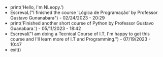 - print('Hello, I'm NLeopy.')
- EscrevaL("I finished the course 'Lógica de Programação' by Professor Gustavo Gunanabara") - 02/24/2023 - 20:29
- print('Finished another short course of Python by Professor Gustavo Guanabara.') - 05/11/2023 - 18:42
- Escreval("I am doing a Tecnical Course of I.T, I'm happy to got this course and I'll learn more of I.T and Programming.") - 07/19/2023 - 10:47
- exit()
<!---
NLeopy/NLeopy is a ✨ special ✨ repository because its `README.md` (this file) appears on your GitHub profile.
You can click the Preview link to take a look at your changes.
--->
